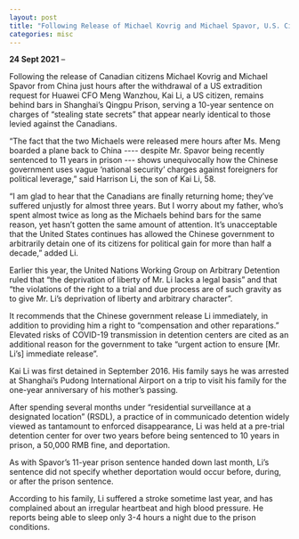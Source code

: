 ```yaml
---
layout: post
title: "Following Release of Michael Kovrig and Michael Spavor, U.S. Citizen Remains Imprisoned on State Security Charges in China" 
categories: misc
---
```


**24 Sept 2021** – 

Following the release of Canadian citizens Michael Kovrig and Michael Spavor from China just hours after the withdrawal of a US extradition request for Huawei CFO Meng Wanzhou, Kai Li, a US citizen, remains behind bars in Shanghai’s Qingpu Prison, serving a 10-year sentence on charges of “stealing state secrets” that appear nearly identical to those levied against the Canadians. 

“The fact that the two Michaels were released mere hours after Ms. Meng boarded a plane back to China ---- despite Mr. Spavor being recently sentenced to 11 years in prison --- shows unequivocally how the Chinese government uses vague ‘national security’ charges against foreigners for political leverage,” said Harrison Li, the son of Kai Li, 58.

“I am glad to hear that the Canadians are finally returning home; they’ve suffered unjustly for almost three years. But I worry about my father, who’s spent almost twice as long as the Michaels behind bars for the same reason, yet hasn’t gotten the same amount of attention. It’s unacceptable that the United States continues has allowed the Chinese government to arbitrarily detain one of its citizens for political gain for more than half a decade,” added Li.

Earlier this year, the United Nations Working Group on Arbitrary Detention ruled that “the deprivation of liberty of Mr. Li lacks a legal basis” and that “the violations of the right to a trial and due process are of such gravity as to give Mr. Li’s deprivation of liberty and arbitrary character”. 

It recommends that the Chinese government release Li immediately, in addition to providing him a right to “compensation and other reparations.” Elevated risks of COVID-19 transmission in detention centers are cited as an additional reason for the government to take “urgent action to ensure [Mr. Li’s] immediate release”.

Kai Li was first detained in September 2016. His family says he was arrested at Shanghai’s Pudong International Airport on a trip to visit his family for the one-year anniversary of his mother’s passing. 

After spending several months under “residential surveillance at a designated location” (RSDL), a practice of in communicado detention widely viewed as tantamount to enforced disappearance, Li was held at a pre-trial detention center for over two years before being sentenced to 10 years in prison, a 50,000 RMB fine, and deportation.

As with Spavor’s 11-year prison sentence handed down last month, Li’s sentence did not specify whether deportation would occur before, during, or after the prison sentence.

According to his family, Li suffered a stroke sometime last year, and has complained about an irregular heartbeat and high blood pressure. He reports being able to sleep only 3-4 hours a night due to the prison conditions.

